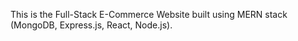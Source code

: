 This is the Full-Stack E-Commerce Website built using MERN stack (MongoDB, Express.js, React, Node.js).

